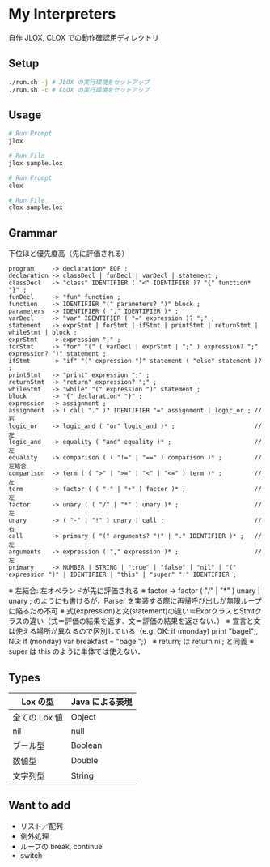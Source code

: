 # My Interpreters

自作 JLOX, CLOX での動作確認用ディレクトリ

## Setup

```sh
./run.sh -j # JLOX の実行環境をセットアップ
./run.sh -c # CLOX の実行環境をセットアップ
```

## Usage

```sh
# Run Prompt
jlox

# Run File
jlox sample.lox
```

```sh
# Run Prompt
clox

# Run File
clox sample.lox
```

## Grammar

下位ほど優先度高（先に評価される）

```ebnf
program     -> declaration* EOF ;
declaration -> classDecl | funDecl | varDecl | statement ;
classDecl   -> "class" IDENTIFIER ( "<" IDENTIFIER )? "{" function* "}" ;
funDecl     -> "fun" function ;
function    -> IDENTIFIER "(" parameters? ")" block ;
parameters  -> IDENTIFIER ( "," IDENTIFIER )* ;
varDecl     -> "var" IDENTIFIER ( "=" expression )? ";" ;
statement   -> exprStmt | forStmt | ifStmt | printStmt | returnStmt | whileStmt | block ;
exprStmt    -> expression ";" ;
forStmt     -> "for" "(" ( varDecl | exprStmt | ";" ) expression? ";" expression? ")" statement ;
ifStmt      -> "if" "(" expression ")" statement ( "else" statement )? ;
printStmt   -> "print" expression ";" ;
returnStmt  -> "return" expression? ";" ;
whileStmt   -> "while" "(" expression ")" statement ;
block       -> "{" declaration* "}" ;
expression  -> assignment ;
assignment  -> ( call "." )? IDENTIFIER "=" assignment | logic_or ; // 右
logic_or    -> logic_and ( "or" logic_and )* ;                      // 左
logic_and   -> equality ( "and" equality )* ;                       // 左
equality    -> comparison ( ( "!=" | "==" ) comparison )* ;         // 左結合
comparison  -> term ( ( ">" | ">=" | "<" | "<=" ) term )* ;         // 左
term        -> factor ( ( "-" | "+" ) factor )* ;                   // 左
factor      -> unary ( ( "/" | "*" ) unary )* ;                     // 左
unary       -> ( "-" | "!" ) unary | call ;                         // 右
call        -> primary ( "(" arguments? ")" | "." IDENTIFIER )* ;   // 左
arguments   -> expression ( "," expression )* ;                     // 左
primary     -> NUMBER | STRING | "true" | "false" | "nil" | "(" expression ")" | IDENTIFIER | "this" | "super" "." IDENTIFIER ;
```

※ 左結合: 左オペランドが先に評価される
※ factor -> factor ( "/" | "*" ) unary | unary ; のようにも書けるが，Parser を実装する際に再帰呼び出しが無限ループに陥るため不可
※ 式(expression)と文(statement)の違い＝ExprクラスとStmtクラスの違い（式＝評価の結果を返す．文＝評価の結果を返さない．）
※ 宣言と文は使える場所が異なるので区別している（e.g. OK: if (monday) print "bagel";, NG: if (monday) var breakfast = "bagel";）
※ return; は return nil; と同義
※ super は this のように単体では使えない．

## Types

| Lox の型 | Java による表現 |
| - | - |
| 全ての Lox 値 | Object |
| nil | null |
| ブール型 | Boolean |
| 数値型 | Double |
| 文字列型 | String |

## Want to add

- リスト／配列
- 例外処理
- ループの break, continue
- switch
